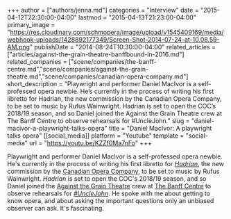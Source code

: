 +++
author = ["authors/jenna.md"]
categories = "Interview"
date = "2015-04-12T22:30:00-04:00"
lastmod = "2015-04-13T21:23:00-04:00"
primary_image = "https://res.cloudinary.com/schmopera/image/upload/v1545409169/media/webhook-uploads/1428892177349/Screen-Shot-2014-07-24-at-10.08.59-AM.png"
publishDate = "2014-08-24T10:30:00-04:00"
related_articles = ["articles/against-the-grain-theatre-banffbound-in-2016.md"]
related_companies = ["scene/companies/the-banff-centre.md","scene/companies/against-the-grain-theatre.md","scene/companies/canadian-opera-company.md"]
short_description = "Playwright and performer Daniel MacIvor is a self-professed opera newbie. He’s currently in the process of writing his first libretto for Hadrian, the new commission by the Canadian Opera Company, to be set to music by Rufus Wainwright. Hadrian is set to open the COC’s 2018/19 season, and so Daniel joined the Against the Grain Theatre crew at The Banff Centre to observe rehearsals for #UncleJohn."
slug = "daniel-macivor-a-playwright-talks-opera"
title = "Daniel MacIvor: A playwright talks opera"
[[social_media]]
platform = "Youtube"
template = "social-media"
url = "https://youtu.be/KZZf0Ma7nFo"
+++

Playwright and performer Daniel MacIvor is a self-professed opera newbie. He's currently in the process of writing his first libretto for [_Hadrian_](http://www.coc.ca/PerformancesAndTickets/Hadrian.aspx), the new commission by the [Canadian Opera Company](http://www.coc.ca/Home.aspx), to be set to music by Rufus Wainwright. _Hadrian_ is set to open the COC's 2018/19 season, and so Daniel joined the [Against the Grain Theatre](http://againstthegraintheatre.com/) crew at [The Banff Centre](http://www.banffcentre.ca/programs/program.aspx?id=1457) to observe rehearsals for [*#UncleJohn*](https://www.facebook.com/events/1494928980723400/). He spoke with me about getting to know opera, and about asking the important questions only an unbiased observer can ask. It's fascinating.
